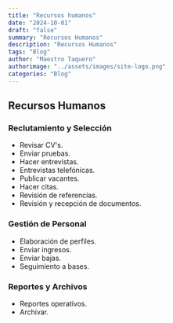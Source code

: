```yaml
---
title: "Recursos humanos"
date: "2024-10-01"
draft: "false"
summary: "Recursos Humanos"
description: "Recursos Humanos"
tags: "Blog"
author: "Maestro Taquero"
authorimage: "../assets/images/site-logo.png"
categories: "Blog"
---
```

## Recursos Humanos

### Reclutamiento y Selección
- Revisar CV's.
- Enviar pruebas.
- Hacer entrevistas.
- Entrevistas telefónicas.
- Publicar vacantes.
- Hacer citas.
- Revisión de referencias.
- Revisión y recepción de documentos.

### Gestión de Personal
- Elaboración de perfiles.
- Enviar ingresos.
- Enviar bajas.
- Seguimiento a bases.

### Reportes y Archivos
- Reportes operativos.
- Archivar.
